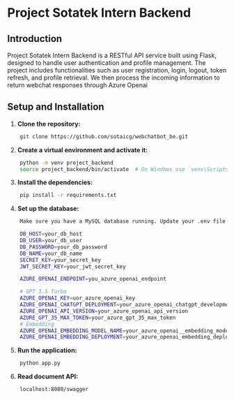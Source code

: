 # Project Sotatek Intern Backend

## Introduction
Project Sotatek Intern Backend is a RESTful API service built using Flask, designed to handle user authentication and profile management. The project includes functionalities such as user registration, login, logout, token refresh, and profile retrieval. We then process the incoming information to return webchat responses through Azure Openai

## Setup and Installation

1. **Clone the repository:**

```bash
    git clone https://github.com/sotaicg/webchatbot_be.git
```

2. **Create a virtual environment and activate it:**
``` bash
    python -m venv project_backend
    source project_backend/bin/activate  # On Windows use `venv\Scripts\activate`
```
3. **Install the dependencies:**
``` bash
    pip install -r requirements.txt
```
4. **Set up the database:**
```bash
    Make sure you have a MySQL database running. Update your .env file with the correct database URI.

    DB_HOST=your_db_host
    DB_USER=your_db_user
    DB_PASSWORD=your_db_password
    DB_NAME=your_db_name
    SECRET_KEY=your_secret_key
    JWT_SECRET_KEY=your_jwt_secret_key

    AZURE_OPENAI_ENDPOINT=you_azure_openai_endpoint

    # GPT 3.5 Turbo
    AZURE_OPENAI_KEY=uor_azure_openai_key
    AZURE_OPENAI_CHATGPT_DEPLOYMENT=your_azure_openai_chatgpt_development
    AZURE_OPENAI_API_VERSION=your_azure_openai_api_version
    AZURE_GPT_35_MAX_TOKEN=your_azure_gpt_35_max_token
    # Embedding
    AZURE_OPENAI_EMBEDDING_MODEL_NAME=your_azure_openai__embedding_model_name
    AZURE_OPENAI_EMBEDDING_DEPLOYMENT=your_azure_openai_embedding_deployment

```

5. **Run the application:**
``` bash
    python app.py
```

6. **Read document API:**
``` bash
    localhost:8080/swagger
```




